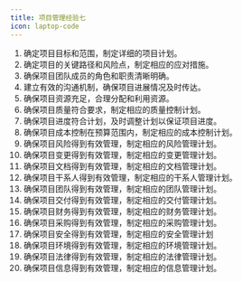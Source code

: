 ```yaml
---
title: 项目管理经验七
icon: laptop-code
---
```


1. 确定项目目标和范围，制定详细的项目计划。
2. 确定项目的关键路径和风险点，制定相应的应对措施。
3. 确保项目团队成员的角色和职责清晰明确。
4. 建立有效的沟通机制，确保项目进展情况及时传达。
5. 确保项目资源充足，合理分配和利用资源。
6. 确保项目质量符合要求，制定相应的质量控制计划。
7. 确保项目进度符合计划，及时调整计划以保证项目进度。
8. 确保项目成本控制在预算范围内，制定相应的成本控制计划。
9. 确保项目风险得到有效管理，制定相应的风险管理计划。
10. 确保项目变更得到有效管理，制定相应的变更管理计划。
11. 确保项目文档得到有效管理，制定相应的文档管理计划。
12. 确保项目干系人得到有效管理，制定相应的干系人管理计划。
13. 确保项目团队得到有效管理，制定相应的团队管理计划。
14. 确保项目交付得到有效管理，制定相应的交付管理计划。
15. 确保项目财务得到有效管理，制定相应的财务管理计划。
16. 确保项目采购得到有效管理，制定相应的采购管理计划。
17. 确保项目安全得到有效管理，制定相应的安全管理计划
18. 确保项目环境得到有效管理，制定相应的环境管理计划。
19. 确保项目法律得到有效管理，制定相应的法律管理计划。
20. 确保项目信息得到有效管理，制定相应的信息管理计划。